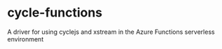 # cycle-functions
A driver for using cyclejs and xstream in the Azure Functions serverless environment
